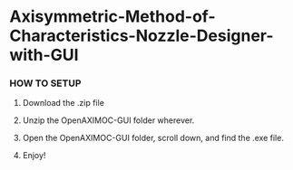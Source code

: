 # Axisymmetric-Method-of-Characteristics-Nozzle-Designer-with-GUI

### HOW TO SETUP

1. Download the .zip file

2. Unzip the OpenAXIMOC-GUI folder wherever.

3. Open the OpenAXIMOC-GUI folder, scroll down, and find the .exe file.

4. Enjoy!


